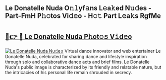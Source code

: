 ## Le Donatelle Nuda O𝚗𝚕yf𝚊ns L𝚎a𝚔ed N𝚞𝚍es - Part-FmH P𝚑𝚘tos Vi𝚍𝚎o - H𝚘𝚝 Part L𝚎a𝚔s RgfMe

# <h2><a href="http://kfbppin.oniu.top/?m=Le+Donatelle+Nuda">🔗👉 🔴 Le Donatelle Nuda P𝚑ot𝚘𝚜 V𝚒d𝚎o</a></h2>

[![Le Donatelle Nuda Nu𝚍e𝚜](https://i.imgur.com/0qMVB7G.gif)](http://kfbppin.oniu.top/?m=Le+Donatelle+Nuda)
Virtual dance innovator and web entertainer Le Donatelle Nuda, celebrated for sharing dance and lifestyle inspiration through solo and collaborative dance acts and brief films. Le Donatelle Nuda's public image is characterized by its friendly and relatable nature, but the intricacies of his personal life remain shrouded in secrecy.  
